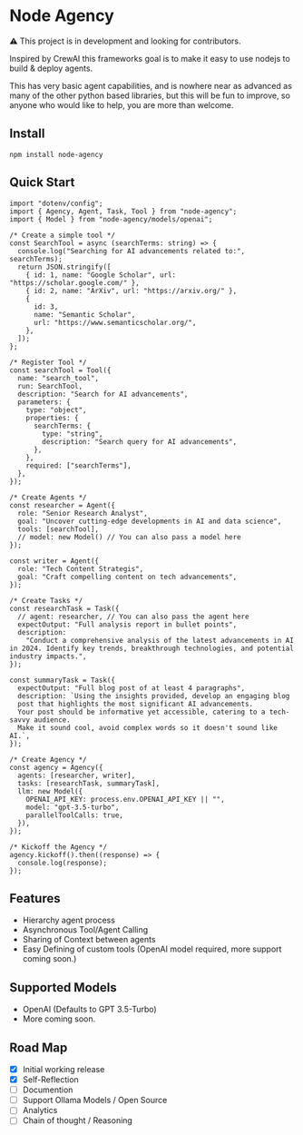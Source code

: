 # Node Agency

⚠️ This project is in development and looking for contributors.

Inspired by CrewAI this frameworks goal is to make it easy to use nodejs to build & deploy agents.

This has very basic agent capabilities, and is nowhere near as advanced as many of the other python based libraries, but this will be fun to improve, so anyone who would like to help, you are more than welcome.

## Install

`npm install node-agency`

## Quick Start

```
import "dotenv/config";
import { Agency, Agent, Task, Tool } from "node-agency";
import { Model } from "node-agency/models/openai";

/* Create a simple tool */
const SearchTool = async (searchTerms: string) => {
  console.log("Searching for AI advancements related to:", searchTerms);
  return JSON.stringify([
    { id: 1, name: "Google Scholar", url: "https://scholar.google.com/" },
    { id: 2, name: "ArXiv", url: "https://arxiv.org/" },
    {
      id: 3,
      name: "Semantic Scholar",
      url: "https://www.semanticscholar.org/",
    },
  ]);
};

/* Register Tool */
const searchTool = Tool({
  name: "search_tool",
  run: SearchTool,
  description: "Search for AI advancements",
  parameters: {
    type: "object",
    properties: {
      searchTerms: {
        type: "string",
        description: "Search query for AI advancements",
      },
    },
    required: ["searchTerms"],
  },
});

/* Create Agents */
const researcher = Agent({
  role: "Senior Research Analyst",
  goal: "Uncover cutting-edge developments in AI and data science",
  tools: [searchTool],
  // model: new Model() // You can also pass a model here
});

const writer = Agent({
  role: "Tech Content Strategis",
  goal: "Craft compelling content on tech advancements",
});

/* Create Tasks */
const researchTask = Task({
  // agent: researcher, // You can also pass the agent here
  expectOutput: "Full analysis report in bullet points",
  description:
    "Conduct a comprehensive analysis of the latest advancements in AI in 2024. Identify key trends, breakthrough technologies, and potential industry impacts.",
});

const summaryTask = Task({
  expectOutput: "Full blog post of at least 4 paragraphs",
  description: `Using the insights provided, develop an engaging blog
  post that highlights the most significant AI advancements.
  Your post should be informative yet accessible, catering to a tech-savvy audience.
  Make it sound cool, avoid complex words so it doesn't sound like AI.`,
});

/* Create Agency */
const agency = Agency({
  agents: [researcher, writer],
  tasks: [researchTask, summaryTask],
  llm: new Model({
    OPENAI_API_KEY: process.env.OPENAI_API_KEY || "",
    model: "gpt-3.5-turbo",
    parallelToolCalls: true,
  }),
});

/* Kickoff the Agency */
agency.kickoff().then((response) => {
  console.log(response);
});

```

## Features

- Hierarchy agent process
- Asynchronous Tool/Agent Calling
- Sharing of Context between agents
- Easy Defining of custom tools (OpenAI model required, more support coming soon.)

## Supported Models

- OpenAI (Defaults to GPT 3.5-Turbo)
- More coming soon.

## Road Map

- [x] Initial working release
- [x] Self-Reflection
- [ ] Documention
- [ ] Support Ollama Models / Open Source
- [ ] Analytics
- [ ] Chain of thought / Reasoning
